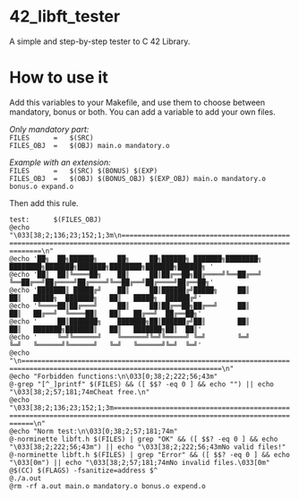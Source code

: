 # 42_libft_tester
A simple and step-by-step tester to C 42 Library.

# How to use it
Add this variables to your Makefile, and use them to choose between mandatory, bonus or both. You can add a variable to add your own files.

*Only mandatory part:*  
`FILES		=	$(SRC)`\
`FILES_OBJ	=	$(OBJ) main.o mandatory.o`

*Example with an extension:*  
`FILES		=	$(SRC) $(BONUS) $(EXP)`\
`FILES_OBJ	=	$(OBJ) $(BONUS_OBJ) $(EXP_OBJ) main.o mandatory.o bonus.o expand.o`

Then add this rule.

`test:		$(FILES_OBJ)`\
			`@echo "\033[38;2;136;23;152;1;3m\n========================================================================================================================\n"`\
			`@echo '██╗  ██╗██████╗     ██╗     ██╗██████╗ ███████╗████████╗    ████████╗███████╗███████╗████████╗███████╗██████╗ '`\
			`@echo '██║  ██║╚════██╗    ██║     ██║██╔══██╗██╔════╝╚══██╔══╝    ╚══██╔══╝██╔════╝██╔════╝╚══██╔══╝██╔════╝██╔══██╗'`\
			`@echo '███████║ █████╔╝    ██║     ██║██████╔╝█████╗     ██║          ██║   █████╗  ███████╗   ██║   █████╗  ██████╔╝'`\
			`@echo '╚════██║██╔═══╝     ██║     ██║██╔══██╗██╔══╝     ██║          ██║   ██╔══╝  ╚════██║   ██║   ██╔══╝  ██╔══██╗'`\
			`@echo '     ██║███████╗    ███████╗██║██████╔╝██║        ██║          ██║   ███████╗███████║   ██║   ███████╗██║  ██║'`\
			`@echo '     ╚═╝╚══════╝    ╚══════╝╚═╝╚═════╝ ╚═╝        ╚═╝          ╚═╝   ╚══════╝╚══════╝   ╚═╝   ╚══════╝╚═╝  ╚═╝'`\
			`@echo "\n========================================================================================================================\n"`\
			`@echo "Forbidden functions:\n\033[0;38;2;222;56;43m"`\
			`@-grep "[^_]printf" $(FILES) && ([ $$? -eq 0 ] && echo "") || echo "\033[38;2;57;181;74mCheat free.\n"`\
			`@echo "\033[38;2;136;23;152;1;3m========================================================================================================================\n"`\
			`@echo "Norm test:\n\033[0;38;2;57;181;74m"`\
			`@-norminette libft.h $(FILES) | grep "OK" && ([ $$? -eq 0 ] && echo "\033[38;2;222;56;43m") || echo "\033[38;2;222;56;43mNo valid files!"`\
			`@-norminette libft.h $(FILES) | grep "Error" && ([ $$? -eq 0 ] && echo "\033[0m") || echo "\033[38;2;57;181;74mNo invalid files.\033[0m"`\
			`@$(CC) $(FLAGS) -fsanitize=address $^`\
			`@./a.out`\
			`@rm -rf a.out main.o mandatory.o bonus.o expend.o`
